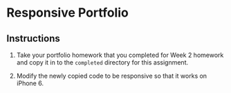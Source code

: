 # Responsive Portfolio

## Instructions

1. Take your portfolio homework that you completed for Week 2 homework and
   copy it in to the `completed` directory for this assignment.

2. Modify the newly copied code to be responsive so that it works on iPhone 6.

